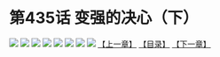 # 第435话 变强的决心（下）
![](https://mhpic.xiaomingtaiji.net/comic/D/斗破苍穹拆分版/435话/1.jpg-zymk.middle.webp)
![](https://mhpic.xiaomingtaiji.net/comic/D/斗破苍穹拆分版/435话/2.jpg-zymk.middle.webp)
![](https://mhpic.xiaomingtaiji.net/comic/D/斗破苍穹拆分版/435话/3.jpg-zymk.middle.webp)
![](https://mhpic.xiaomingtaiji.net/comic/D/斗破苍穹拆分版/435话/4.jpg-zymk.middle.webp)
![](https://mhpic.xiaomingtaiji.net/comic/D/斗破苍穹拆分版/435话/5.jpg-zymk.middle.webp)
![](https://mhpic.xiaomingtaiji.net/comic/D/斗破苍穹拆分版/435话/6.jpg-zymk.middle.webp)
![](https://mhpic.xiaomingtaiji.net/comic/D/斗破苍穹拆分版/435话/7.jpg-zymk.middle.webp)
![](https://mhpic.xiaomingtaiji.net/comic/D/斗破苍穹拆分版/435话/8.jpg-zymk.middle.webp)
[【上一章】](./434.md)
[【目录】](./README.md)
[【下一章】](./436.md)
